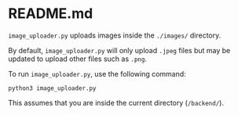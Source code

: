 # README.md

`image_uploader.py` uploads images inside the `./images/` directory.

By default, `image_uploader.py` will only upload `.jpeg` files but may be updated to upload other files such as `.png`.

To run `image_uploader.py`, use the following command:

```shell
python3 image_uploader.py
```

This assumes that you are inside the current directory (`/backend/`).
